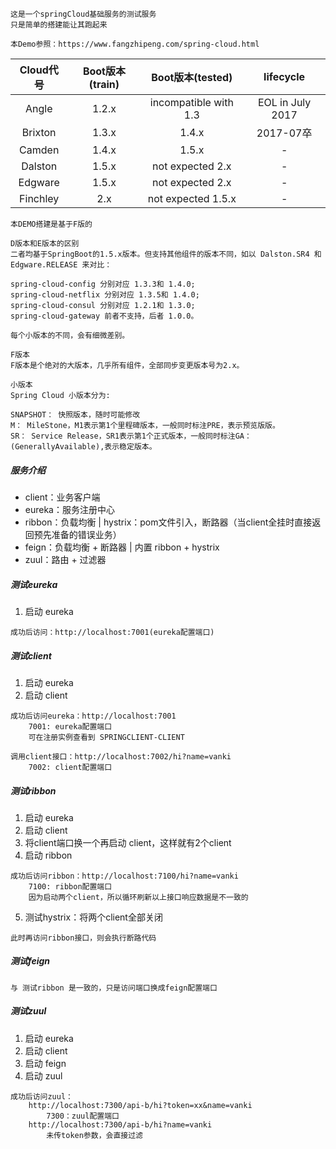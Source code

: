 ```
这是一个springCloud基础服务的测试服务
只是简单的搭建能让其跑起来

本Demo参照：https://www.fangzhipeng.com/spring-cloud.html
```

| Cloud代号 | Boot版本(train) | Boot版本(tested) | lifecycle |
| :-: | :-: | :-: | :-: |
| Angle | 1.2.x | incompatible with 1.3 | EOL in July 2017 |
| Brixton | 1.3.x | 1.4.x | 2017-07卒 |
| Camden | 1.4.x | 1.5.x | - |
| Dalston | 1.5.x | not expected 2.x | - |
| Edgware | 1.5.x | not expected 2.x | - |
| Finchley | 2.x | not expected 1.5.x | - |

```
本DEMO搭建是基于F版的

D版本和E版本的区别
二者均基于SpringBoot的1.5.x版本。但支持其他组件的版本不同，如以 Dalston.SR4 和 Edgware.RELEASE 来对比：

spring-cloud-config 分别对应 1.3.3和 1.4.0; 
spring-cloud-netflix 分别对应 1.3.5和 1.4.0; 
spring-cloud-consul 分别对应 1.2.1和 1.3.0; 
spring-cloud-gateway 前者不支持，后者 1.0.0。

每个小版本的不同，会有细微差别。

F版本
F版本是个绝对的大版本，几乎所有组件，全部同步变更版本号为2.x。

小版本
Spring Cloud 小版本分为:

SNAPSHOT： 快照版本，随时可能修改
M： MileStone，M1表示第1个里程碑版本，一般同时标注PRE，表示预览版版。
SR： Service Release，SR1表示第1个正式版本，一般同时标注GA：(GenerallyAvailable),表示稳定版本。
```

##### 服务介绍

- client：业务客户端
- eureka：服务注册中心
- ribbon：负载均衡 | hystrix：pom文件引入，断路器（当client全挂时直接返回预先准备的错误业务）
- feign：负载均衡 + 断路器 | 内置 ribbon + hystrix
- zuul：路由 + 过滤器


##### 测试eureka
1. 启动 eureka 

```
成功后访问：http://localhost:7001(eureka配置端口)
```

##### 测试client
1. 启动 eureka
2. 启动 client

```
成功后访问eureka：http://localhost:7001
    7001: eureka配置端口 
    可在注册实例查看到 SPRINGCLIENT-CLIENT
    
调用client接口：http://localhost:7002/hi?name=vanki
    7002: client配置端口
```

##### 测试ribbon
1. 启动 eureka
2. 启动 client
3. 将client端口换一个再启动 client，这样就有2个client
4. 启动 ribbon

```
成功后访问ribbon：http://localhost:7100/hi?name=vanki
    7100: ribbon配置端口
    因为启动两个client，所以循环刷新以上接口响应数据是不一致的
```

5. 测试hystrix：将两个client全部关闭

```
此时再访问ribbon接口，则会执行断路代码
```

##### 测试feign

```
与 测试ribbon 是一致的，只是访问端口换成feign配置端口
```

##### 测试zuul
1. 启动 eureka
2. 启动 client
3. 启动 feign
4. 启动 zuul

```
成功后访问zuul：
    http://localhost:7300/api-b/hi?token=xx&name=vanki
        7300：zuul配置端口
    http://localhost:7300/api-b/hi?name=vanki
        未传token参数，会直接过滤    
```